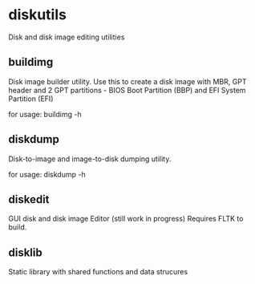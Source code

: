 diskutils
=========

Disk and disk image editing utilities

buildimg
--------

Disk image builder utility.
Use this to create a disk image with MBR, GPT header and 2 GPT partitions - BIOS Boot Partition (BBP) and EFI System Partition (EFI)

for usage: buildimg -h

diskdump
--------

Disk-to-image and image-to-disk dumping utility. 

for usage: diskdump -h

diskedit
--------

GUI disk and disk image Editor (still work in progress)
Requires FLTK to build.


disklib
-------

Static library with shared functions and data strucures